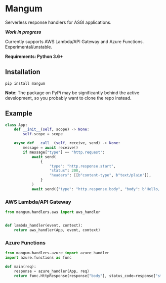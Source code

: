 # Mangum

Serverless response handlers for ASGI applications.

***Work in progress***

Currently supports AWS Lambda/API Gateway and Azure Functions. Experimental/unstable. 

**Requirements: Python 3.6+**

## Installation

```pip install mangum```

**Note**: The package on PyPi may be significantly behind the active development, so you probably want to clone the repo instead.

## Example


```python
class App:
    def __init__(self, scope) -> None:
        self.scope = scope

    async def __call__(self, receive, send) -> None:
        message = await receive()
        if message["type"] == "http.request":
            await send(
                {
                    "type": "http.response.start",
                    "status": 200,
                    "headers": [[b"content-type", b"text/plain"]],
                }
            )
            await send({"type": "http.response.body", "body": b"Hello, world!"})

```

### AWS Lambda/API Gateway

```python
from mangum.handlers.aws import aws_handler


def lambda_handler(event, context):
    return aws_handler(App, event, context)

```


### Azure Functions

```python
from mangum.handlers.azure import azure_handler
import azure.functions as func

def main(req):
    response = azure_handler(App, req)
    return func.HttpResponse(response["body"], status_code=response["status_code"])

```
